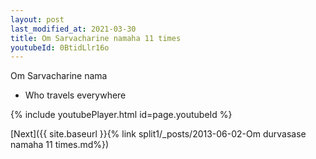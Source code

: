 ```yaml
---
layout: post
last_modified_at: 2021-03-30
title: Om Sarvacharine namaha 11 times
youtubeId: 0BtidLlr16o
---
```

 
 
Om Sarvacharine nama 
 
 -  Who travels everywhere 
 
  
 
  
 
 
 
 
 
 


{% include youtubePlayer.html id=page.youtubeId %}
 
[Next]({{ site.baseurl }}{% link  split1/_posts/2013-06-02-Om durvasase namaha 11 times.md%})
 
